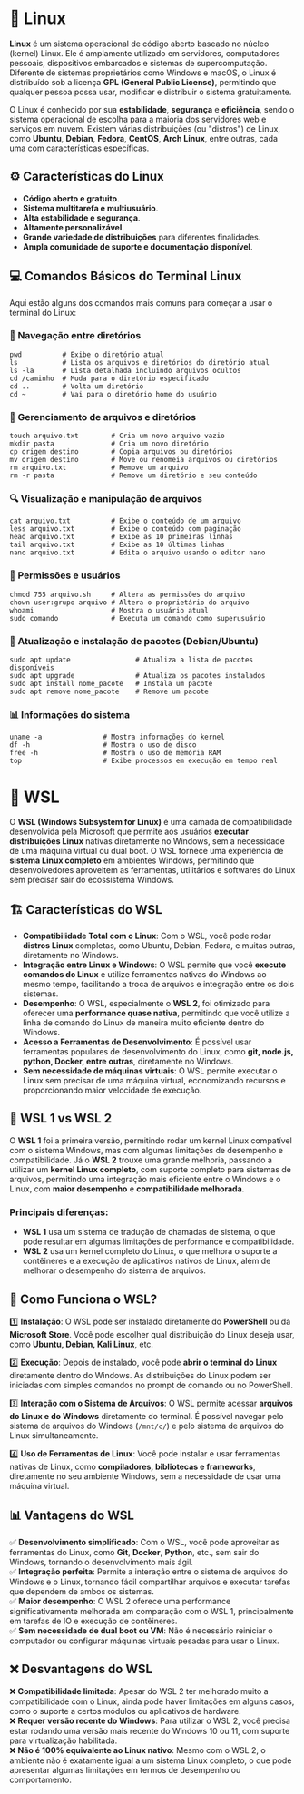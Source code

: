 # 🐧 Linux

**Linux** é um sistema operacional de código aberto baseado no núcleo (kernel) Linux. Ele é amplamente utilizado em servidores, computadores pessoais, dispositivos embarcados e sistemas de supercomputação. Diferente de sistemas proprietários como Windows e macOS, o Linux é distribuído sob a licença **GPL (General Public License)**, permitindo que qualquer pessoa possa usar, modificar e distribuir o sistema gratuitamente.

O Linux é conhecido por sua **estabilidade**, **segurança** e **eficiência**, sendo o sistema operacional de escolha para a maioria dos servidores web e serviços em nuvem. Existem várias distribuições (ou "distros") de Linux, como **Ubuntu**, **Debian**, **Fedora**, **CentOS**, **Arch Linux**, entre outras, cada uma com características específicas.

## ⚙️ Características do Linux

- **Código aberto e gratuito**.
- **Sistema multitarefa e multiusuário**.
- **Alta estabilidade e segurança**.
- **Altamente personalizável**.
- **Grande variedade de distribuições** para diferentes finalidades.
- **Ampla comunidade de suporte e documentação disponível**.

## 💻 Comandos Básicos do Terminal Linux

Aqui estão alguns dos comandos mais comuns para começar a usar o terminal do Linux:

### 📂 Navegação entre diretórios

```
pwd          # Exibe o diretório atual
ls           # Lista os arquivos e diretórios do diretório atual
ls -la       # Lista detalhada incluindo arquivos ocultos
cd /caminho  # Muda para o diretório especificado
cd ..        # Volta um diretório
cd ~         # Vai para o diretório home do usuário
```

### 📄 Gerenciamento de arquivos e diretórios
```
touch arquivo.txt        # Cria um novo arquivo vazio
mkdir pasta              # Cria um novo diretório
cp origem destino        # Copia arquivos ou diretórios
mv origem destino        # Move ou renomeia arquivos ou diretórios
rm arquivo.txt           # Remove um arquivo
rm -r pasta              # Remove um diretório e seu conteúdo
```

### 🔍 Visualização e manipulação de arquivos
```
cat arquivo.txt          # Exibe o conteúdo de um arquivo
less arquivo.txt         # Exibe o conteúdo com paginação
head arquivo.txt         # Exibe as 10 primeiras linhas
tail arquivo.txt         # Exibe as 10 últimas linhas
nano arquivo.txt         # Edita o arquivo usando o editor nano
```

### 🔑 Permissões e usuários
```
chmod 755 arquivo.sh     # Altera as permissões do arquivo
chown user:grupo arquivo # Altera o proprietário do arquivo
whoami                   # Mostra o usuário atual
sudo comando             # Executa um comando como superusuário
```

### 🔄 Atualização e instalação de pacotes (Debian/Ubuntu)
```
sudo apt update                # Atualiza a lista de pacotes disponíveis
sudo apt upgrade               # Atualiza os pacotes instalados
sudo apt install nome_pacote   # Instala um pacote
sudo apt remove nome_pacote    # Remove um pacote
```
### 📊 Informações do sistema
```
uname -a               # Mostra informações do kernel
df -h                  # Mostra o uso de disco
free -h                # Mostra o uso de memória RAM
top                    # Exibe processos em execução em tempo real
```

# 🚀 WSL

O **WSL (Windows Subsystem for Linux)** é uma camada de compatibilidade desenvolvida pela Microsoft que permite aos usuários **executar distribuições Linux** nativas diretamente no Windows, sem a necessidade de uma máquina virtual ou dual boot. O WSL fornece uma experiência de **sistema Linux completo** em ambientes Windows, permitindo que desenvolvedores aproveitem as ferramentas, utilitários e softwares do Linux sem precisar sair do ecossistema Windows.

## 🏗️ Características do WSL

- **Compatibilidade Total com o Linux**: Com o WSL, você pode rodar **distros Linux** completas, como Ubuntu, Debian, Fedora, e muitas outras, diretamente no Windows.
- **Integração entre Linux e Windows**: O WSL permite que você **execute comandos do Linux** e utilize ferramentas nativas do Windows ao mesmo tempo, facilitando a troca de arquivos e integração entre os dois sistemas.
- **Desempenho**: O WSL, especialmente o **WSL 2**, foi otimizado para oferecer uma **performance quase nativa**, permitindo que você utilize a linha de comando do Linux de maneira muito eficiente dentro do Windows.
- **Acesso a Ferramentas de Desenvolvimento**: É possível usar ferramentas populares de desenvolvimento do Linux, como **git, node.js, python, Docker, entre outras**, diretamente no Windows.
- **Sem necessidade de máquinas virtuais**: O WSL permite executar o Linux sem precisar de uma máquina virtual, economizando recursos e proporcionando maior velocidade de execução.

## 🔄 WSL 1 vs WSL 2

O **WSL 1** foi a primeira versão, permitindo rodar um kernel Linux compatível com o sistema Windows, mas com algumas limitações de desempenho e compatibilidade. Já o **WSL 2** trouxe uma grande melhoria, passando a utilizar um **kernel Linux completo**, com suporte completo para sistemas de arquivos, permitindo uma integração mais eficiente entre o Windows e o Linux, com **maior desempenho** e **compatibilidade melhorada**.

### **Principais diferenças:**
- **WSL 1** usa um sistema de tradução de chamadas de sistema, o que pode resultar em algumas limitações de performance e compatibilidade.
- **WSL 2** usa um kernel completo do Linux, o que melhora o suporte a contêineres e a execução de aplicativos nativos de Linux, além de melhorar o desempenho do sistema de arquivos.

## 🔄 Como Funciona o WSL?

1️⃣ **Instalação**: O WSL pode ser instalado diretamente do **PowerShell** ou da **Microsoft Store**. Você pode escolher qual distribuição do Linux deseja usar, como **Ubuntu, Debian, Kali Linux**, etc.

2️⃣ **Execução**: Depois de instalado, você pode **abrir o terminal do Linux** diretamente dentro do Windows. As distribuições do Linux podem ser iniciadas com simples comandos no prompt de comando ou no PowerShell.

3️⃣ **Interação com o Sistema de Arquivos**: O WSL permite acessar **arquivos do Linux e do Windows** diretamente do terminal. É possível navegar pelo sistema de arquivos do Windows (`/mnt/c/`) e pelo sistema de arquivos do Linux simultaneamente.

4️⃣ **Uso de Ferramentas de Linux**: Você pode instalar e usar ferramentas nativas de Linux, como **compiladores, bibliotecas e frameworks**, diretamente no seu ambiente Windows, sem a necessidade de usar uma máquina virtual.

## 📊 Vantagens do WSL

✅ **Desenvolvimento simplificado**: Com o WSL, você pode aproveitar as ferramentas do Linux, como **Git**, **Docker**, **Python**, etc., sem sair do Windows, tornando o desenvolvimento mais ágil.  
✅ **Integração perfeita**: Permite a interação entre o sistema de arquivos do Windows e o Linux, tornando fácil compartilhar arquivos e executar tarefas que dependem de ambos os sistemas.  
✅ **Maior desempenho**: O WSL 2 oferece uma performance significativamente melhorada em comparação com o WSL 1, principalmente em tarefas de IO e execução de contêineres.  
✅ **Sem necessidade de dual boot ou VM**: Não é necessário reiniciar o computador ou configurar máquinas virtuais pesadas para usar o Linux.

## ❌ Desvantagens do WSL

❌ **Compatibilidade limitada**: Apesar do WSL 2 ter melhorado muito a compatibilidade com o Linux, ainda pode haver limitações em alguns casos, como o suporte a certos módulos ou aplicativos de hardware.  
❌ **Requer versão recente do Windows**: Para utilizar o WSL 2, você precisa estar rodando uma versão mais recente do Windows 10 ou 11, com suporte para virtualização habilitada.  
❌ **Não é 100% equivalente ao Linux nativo**: Mesmo com o WSL 2, o ambiente não é exatamente igual a um sistema Linux completo, o que pode apresentar algumas limitações em termos de desempenho ou comportamento.

